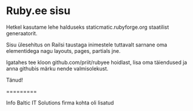 Ruby.ee sisu 
============

Hetkel kasutame lehe halduseks staticmatic.rubyforge.org
staatilist generaatorit.

Sisu ülesehitus on Railsi taustaga inimestele tuttavalt
sarnane oma elementidega nagu layouts, pages, partials jne.

Igatahes tee kloon github.com/priit/rubyee hoidlast, lisa oma täiendused ja
anna githubis märku nende valmisolekust.

Tänud!


=========

Info Baltic IT Solutions firma kohta oli lisatud